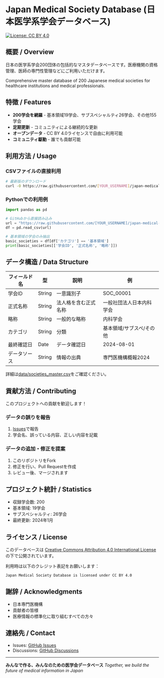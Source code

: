 # Japan Medical Society Database (日本医学系学会データベース)

[![License: CC BY 4.0](https://img.shields.io/badge/License-CC_BY_4.0-lightgrey.svg)](https://creativecommons.org/licenses/by/4.0/)

## 概要 / Overview

日本の医学系学会200団体の包括的なマスタデータベースです。医療機関の資格管理、医師の専門性管理などにご利用いただけます。

Comprehensive master database of 200 Japanese medical societies for healthcare institutions and medical professionals.

## 特徴 / Features

- **200学会を網羅** - 基本領域19学会、サブスペシャルティ26学会、その他155学会
- **定期更新** - コミュニティによる継続的な更新
- **オープンデータ** - CC BY 4.0ライセンスで自由に利用可能
- **コミュニティ駆動** - 誰でも貢献可能

## 利用方法 / Usage

### CSVファイルの直接利用
```bash
# 最新版のダウンロード
curl -O https://raw.githubusercontent.com/[YOUR_USERNAME]/japan-medical-society-database/main/data/societies_master.csv
```

### Pythonでの利用例
```python
import pandas as pd

# GitHubから直接読み込み
url = "https://raw.githubusercontent.com/[YOUR_USERNAME]/japan-medical-society-database/main/data/societies_master.csv"
df = pd.read_csv(url)

# 基本領域の学会のみ抽出
basic_societies = df[df['カテゴリ'] == '基本領域']
print(basic_societies[['学会ID', '正式名称', '略称']])
```

## データ構造 / Data Structure

| フィールド名 | 型 | 説明 | 例 |
|------------|---|------|-----|
| 学会ID | String | 一意識別子 | SOC_00001 |
| 正式名称 | String | 法人格を含む正式名称 | 一般社団法人日本内科学会 |
| 略称 | String | 一般的な略称 | 内科学会 |
| カテゴリ | String | 分類 | 基本領域/サブスペ/その他 |
| 最終確認日 | Date | データ確認日 | 2024-08-01 |
| データソース | String | 情報の出典 | 専門医機構概報2024 |

詳細は[data/societies_master.csv](data/societies_master.csv)をご確認ください。

## 貢献方法 / Contributing

このプロジェクトへの貢献を歓迎します！

### データの誤りを報告
1. [Issues](https://github.com/[YOUR_USERNAME]/japan-medical-society-database/issues)で報告
2. 学会名、誤っている内容、正しい内容を記載

### データの追加・修正を提案
1. このリポジトリをFork
2. 修正を行い、Pull Requestを作成
3. レビュー後、マージされます

## プロジェクト統計 / Statistics

- 収録学会数: 200
- 基本領域: 19学会
- サブスペシャルティ: 26学会
- 最終更新: 2024年1月

## ライセンス / License

このデータベースは [Creative Commons Attribution 4.0 International License](https://creativecommons.org/licenses/by/4.0/) の下で公開されています。

利用時は以下のクレジット表記をお願いします：
```
Japan Medical Society Database is licensed under CC BY 4.0
```

## 謝辞 / Acknowledgments

- 日本専門医機構
- 貢献者の皆様
- 医療情報の標準化に取り組むすべての方々

## 連絡先 / Contact

- Issues: [GitHub Issues](https://github.com/[YOUR_USERNAME]/japan-medical-society-database/issues)
- Discussions: [GitHub Discussions](https://github.com/[YOUR_USERNAME]/japan-medical-society-database/discussions)

---

**みんなで作る、みんなのための医学会データベース**
*Together, we build the future of medical information in Japan*
